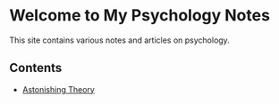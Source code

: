 # Welcome to My Psychology Notes

This site contains various notes and articles on psychology.

## Contents

- [Astonishing Theory](astonishing_theory.md)